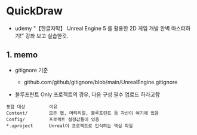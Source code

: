 # QuickDraw
- udemy "【한글자막】 Unreal Engine 5 를 활용한 2D 게임 개발 완벽 마스터하기!" 강좌 보고 실습한것.


## 1. memo

- gitignore 기준
    - github.com/github/gitignore/blob/main/UnrealEngine.gitignore 

- 블루프린트 Only 프로젝트의 경우, 다음 구성 필수 업로드 하라고함
```
포함 대상         이유
Content/        모든 맵, 머티리얼, 블루프린트 등 자산이 여기에 있음
Config/         프로젝트 설정값들이 있음
*.uproject	    Unreal이 프로젝트로 인식하는 핵심 파일
```